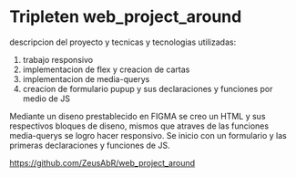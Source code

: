 # Tripleten web_project_around

descripcion del proyecto y tecnicas y tecnologias utilizadas:

1. trabajo responsivo
2. implementacion de flex y creacion de cartas
3. implementacion de media-querys
4. creacion de formulario pupup y sus declaraciones y funciones por medio de JS

Mediante un diseno prestablecido en FIGMA se creo un HTML y sus respectivos bloques de diseno, mismos que atraves de las funciones media-querys se logro hacer responsivo. Se inicio con un formulario y las primeras declaraciones y funciones de JS.

https://github.com/ZeusAbR/web_project_around

